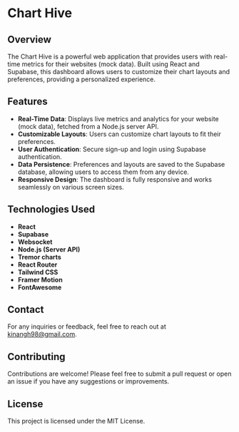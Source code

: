 # Chart Hive

## Overview

The Chart Hive is a powerful web application that provides users with real-time metrics for their websites (mock data). Built using React and Supabase, this dashboard allows users to customize their chart layouts and preferences, providing a personalized experience.

## Features

- **Real-Time Data**: Displays live metrics and analytics for your website (mock data), fetched from a Node.js server API.
- **Customizable Layouts**: Users can customize chart layouts to fit their preferences.
- **User Authentication**: Secure sign-up and login using Supabase authentication.
- **Data Persistence**: Preferences and layouts are saved to the Supabase database, allowing users to access them from any device.
- **Responsive Design**: The dashboard is fully responsive and works seamlessly on various screen sizes.

## Technologies Used

- **React**
- **Supabase**
- **Websocket**
- **Node.js (Server API)**
- **Tremor charts**
- **React Router**
- **Tailwind CSS**
- **Framer Motion**
- **FontAwesome**

## Contact
For any inquiries or feedback, feel free to reach out at kinangh98@gmail.com.

## Contributing
Contributions are welcome! Please feel free to submit a pull request or open an issue if you have any suggestions or improvements.

## License
This project is licensed under the MIT License.